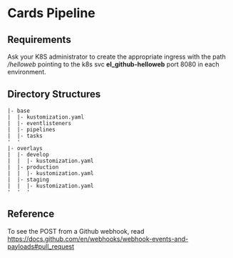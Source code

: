 # Cards Pipeline

## Requirements

Ask your K8S administrator to create the appropriate ingress with the path
_/helloweb_  pointing to the k8s svc __el_github-helloweb__ port 8080 in
each environment.

## Directory Structures

```text
|- base
|  |- kustomization.yaml
|  |- eventlisteners
|  |- pipelines
|  |- tasks
'  '
|- overlays
|  |- develop
|  |  |- kustomization.yaml
|  |- production
|  |  |- kustomization.yaml
|  |- staging
|  |  |- kustomization.yaml
'  '  '

```

## Reference

To see the POST from a Github webhook, read
<https://docs.github.com/en/webhooks/webhook-events-and-payloads#pull_request>

